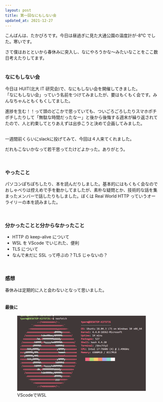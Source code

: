 ```yaml
---
layout: post
title: 第一回なにもしない会
updated_at: 2021-12-27
---
```


こんばんは、たかぴろです。今日は昼過ぎに見た大通公園の温度計が-8℃ でした。寒いです。

さて僕はおとといから春休みに突入し、なにやろうかな～みたいなことをここ数日考えたりしてます。
<br><br>

### なにもしない会

今日は HUIT(北大 IT 研究会)で、なにもしない会を開催してきました。  
「なにもしない会」っていう名前をつけてみましたが、要はもくもく会です。みんなちゃんともくもくしてました。

進捗を生む！！って頭のどこかで思っていても、ついごろごろしたりスマホポチポチしたりして「無駄な時間だったなー」と後から後悔する週末が繰り返されてたので、人と約束してとりあえずは出歩こうと決めて企画してみました。

<br>
一週間前くらいにslackに投げてみて、今回は４人来てくれました。

だれもこないかなって若干思ってたけどよかった。ありがとう。

<br>

### やったこと

パソコンぽちぽちしたり、本を読んだりしました。基本的にはもくもく会なのでおしゃべりは控えめで手を動かしてましたが、素朴な疑問とか、技術的な話を集まったメンバーで話したりもしました。ぼくは Real World HTTP っていうオーライリーの本を読みました。

<br>

### 分かったことと分からなかったこと

- HTTP の keep-alive について
- WSL を VScode でいじれた、便利
- TLS について
- なんで未だに SSL って呼ぶの？TLS じゃないの？

<br>

### 感想

春休みは定期的に人と会わないとなって思いました。
<br>
<br>

#### 最後に

<figure class="figure-image figure-image-fotolife" title="VScodeでWSL">
<img src="/assets/2020/wsl-neofetch.png" />
<figcaption>VScodeでWSL</figcaption></figure>
